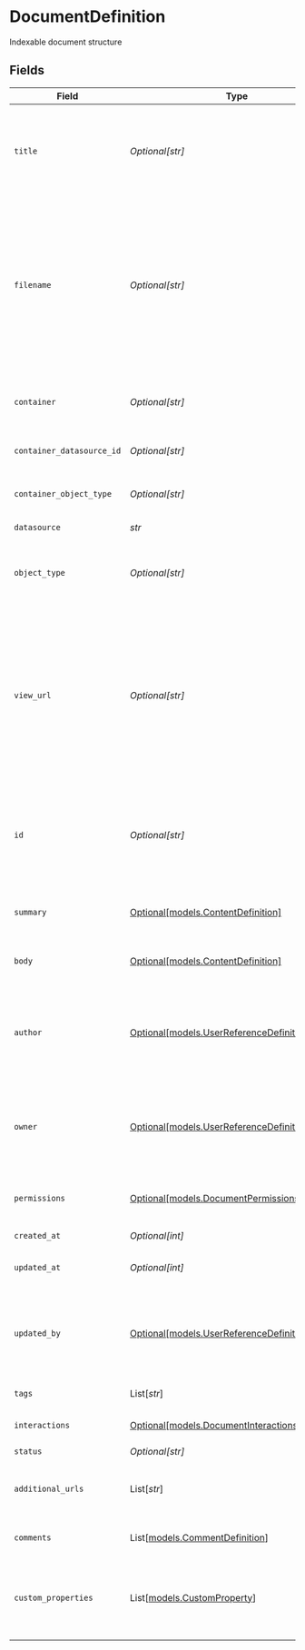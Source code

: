 # DocumentDefinition

Indexable document structure


## Fields

| Field                                                                                                                                                                                                                                                                           | Type                                                                                                                                                                                                                                                                            | Required                                                                                                                                                                                                                                                                        | Description                                                                                                                                                                                                                                                                     |
| ------------------------------------------------------------------------------------------------------------------------------------------------------------------------------------------------------------------------------------------------------------------------------- | ------------------------------------------------------------------------------------------------------------------------------------------------------------------------------------------------------------------------------------------------------------------------------- | ------------------------------------------------------------------------------------------------------------------------------------------------------------------------------------------------------------------------------------------------------------------------------- | ------------------------------------------------------------------------------------------------------------------------------------------------------------------------------------------------------------------------------------------------------------------------------- |
| `title`                                                                                                                                                                                                                                                                         | *Optional[str]*                                                                                                                                                                                                                                                                 | :heavy_minus_sign:                                                                                                                                                                                                                                                              | Document title, in plain text, if present. If not present, the title would be attempted to be extracted from the content.                                                                                                                                                       |
| `filename`                                                                                                                                                                                                                                                                      | *Optional[str]*                                                                                                                                                                                                                                                                 | :heavy_minus_sign:                                                                                                                                                                                                                                                              | Source filename, in plain text, for the document. May be used as a fallback title for the document, if the title is not provided and cannot be extracted from the content. Populate this if there is no explicit title for the document and the content is sourced from a file. |
| `container`                                                                                                                                                                                                                                                                     | *Optional[str]*                                                                                                                                                                                                                                                                 | :heavy_minus_sign:                                                                                                                                                                                                                                                              | The container name for the content (Folder for example for file content).                                                                                                                                                                                                       |
| `container_datasource_id`                                                                                                                                                                                                                                                       | *Optional[str]*                                                                                                                                                                                                                                                                 | :heavy_minus_sign:                                                                                                                                                                                                                                                              | This represents the datasource sepcific id of the container.                                                                                                                                                                                                                    |
| `container_object_type`                                                                                                                                                                                                                                                         | *Optional[str]*                                                                                                                                                                                                                                                                 | :heavy_minus_sign:                                                                                                                                                                                                                                                              | This represents the object type of the container. It cannot have spaces or _                                                                                                                                                                                                    |
| `datasource`                                                                                                                                                                                                                                                                    | *str*                                                                                                                                                                                                                                                                           | :heavy_check_mark:                                                                                                                                                                                                                                                              | N/A                                                                                                                                                                                                                                                                             |
| `object_type`                                                                                                                                                                                                                                                                   | *Optional[str]*                                                                                                                                                                                                                                                                 | :heavy_minus_sign:                                                                                                                                                                                                                                                              | The type of the document (Case, KnowledgeArticle for Salesforce for example). It cannot have spaces or _                                                                                                                                                                        |
| `view_url`                                                                                                                                                                                                                                                                      | *Optional[str]*                                                                                                                                                                                                                                                                 | :heavy_minus_sign:                                                                                                                                                                                                                                                              | The permalink for viewing the document. **Note: viewURL is a required field for non-entity datasources, but not required if the datasource is used to push custom entities (ie. datasources where isEntityDatasource is false).**'<br/>                                         |
| `id`                                                                                                                                                                                                                                                                            | *Optional[str]*                                                                                                                                                                                                                                                                 | :heavy_minus_sign:                                                                                                                                                                                                                                                              | The datasource specific id for the document. This field is case insensitive and should not be more than 200 characters in length.                                                                                                                                               |
| `summary`                                                                                                                                                                                                                                                                       | [Optional[models.ContentDefinition]](../models/contentdefinition.md)                                                                                                                                                                                                            | :heavy_minus_sign:                                                                                                                                                                                                                                                              | Describes text content or base64 encoded binary content                                                                                                                                                                                                                         |
| `body`                                                                                                                                                                                                                                                                          | [Optional[models.ContentDefinition]](../models/contentdefinition.md)                                                                                                                                                                                                            | :heavy_minus_sign:                                                                                                                                                                                                                                                              | Describes text content or base64 encoded binary content                                                                                                                                                                                                                         |
| `author`                                                                                                                                                                                                                                                                        | [Optional[models.UserReferenceDefinition]](../models/userreferencedefinition.md)                                                                                                                                                                                                | :heavy_minus_sign:                                                                                                                                                                                                                                                              | Describes how a user is referenced in a document. The user can be referenced by email or by a datasource specific id.                                                                                                                                                           |
| `owner`                                                                                                                                                                                                                                                                         | [Optional[models.UserReferenceDefinition]](../models/userreferencedefinition.md)                                                                                                                                                                                                | :heavy_minus_sign:                                                                                                                                                                                                                                                              | Describes how a user is referenced in a document. The user can be referenced by email or by a datasource specific id.                                                                                                                                                           |
| `permissions`                                                                                                                                                                                                                                                                   | [Optional[models.DocumentPermissionsDefinition]](../models/documentpermissionsdefinition.md)                                                                                                                                                                                    | :heavy_minus_sign:                                                                                                                                                                                                                                                              | describes the access control details of the document                                                                                                                                                                                                                            |
| `created_at`                                                                                                                                                                                                                                                                    | *Optional[int]*                                                                                                                                                                                                                                                                 | :heavy_minus_sign:                                                                                                                                                                                                                                                              | The creation time, in epoch seconds.                                                                                                                                                                                                                                            |
| `updated_at`                                                                                                                                                                                                                                                                    | *Optional[int]*                                                                                                                                                                                                                                                                 | :heavy_minus_sign:                                                                                                                                                                                                                                                              | The last update time, in epoch seconds.                                                                                                                                                                                                                                         |
| `updated_by`                                                                                                                                                                                                                                                                    | [Optional[models.UserReferenceDefinition]](../models/userreferencedefinition.md)                                                                                                                                                                                                | :heavy_minus_sign:                                                                                                                                                                                                                                                              | Describes how a user is referenced in a document. The user can be referenced by email or by a datasource specific id.                                                                                                                                                           |
| `tags`                                                                                                                                                                                                                                                                          | List[*str*]                                                                                                                                                                                                                                                                     | :heavy_minus_sign:                                                                                                                                                                                                                                                              | Labels associated with the document.                                                                                                                                                                                                                                            |
| `interactions`                                                                                                                                                                                                                                                                  | [Optional[models.DocumentInteractionsDefinition]](../models/documentinteractionsdefinition.md)                                                                                                                                                                                  | :heavy_minus_sign:                                                                                                                                                                                                                                                              | describes the interactions on the document                                                                                                                                                                                                                                      |
| `status`                                                                                                                                                                                                                                                                        | *Optional[str]*                                                                                                                                                                                                                                                                 | :heavy_minus_sign:                                                                                                                                                                                                                                                              | N/A                                                                                                                                                                                                                                                                             |
| `additional_urls`                                                                                                                                                                                                                                                               | List[*str*]                                                                                                                                                                                                                                                                     | :heavy_minus_sign:                                                                                                                                                                                                                                                              | Additional variations of the URL that this document points to.                                                                                                                                                                                                                  |
| `comments`                                                                                                                                                                                                                                                                      | List[[models.CommentDefinition](../models/commentdefinition.md)]                                                                                                                                                                                                                | :heavy_minus_sign:                                                                                                                                                                                                                                                              | Comments associated with the document.                                                                                                                                                                                                                                          |
| `custom_properties`                                                                                                                                                                                                                                                             | List[[models.CustomProperty](../models/customproperty.md)]                                                                                                                                                                                                                      | :heavy_minus_sign:                                                                                                                                                                                                                                                              | Additional metadata properties of the document. These can surface as [facets and operators](https://developers.glean.com/docs/facets_and_operators_for_custom_datasources/).                                                                                                    |